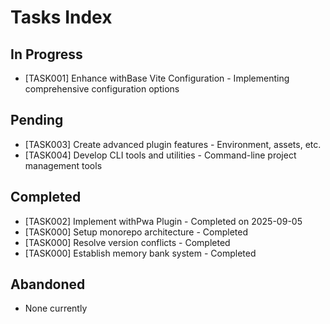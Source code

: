 # Tasks Index

## In Progress
- [TASK001] Enhance withBase Vite Configuration - Implementing comprehensive configuration options

## Pending
- [TASK003] Create advanced plugin features - Environment, assets, etc.
- [TASK004] Develop CLI tools and utilities - Command-line project management tools

## Completed
- [TASK002] Implement withPwa Plugin - Completed on 2025-09-05
- [TASK000] Setup monorepo architecture - Completed
- [TASK000] Resolve version conflicts - Completed
- [TASK000] Establish memory bank system - Completed

## Abandoned
- None currently
